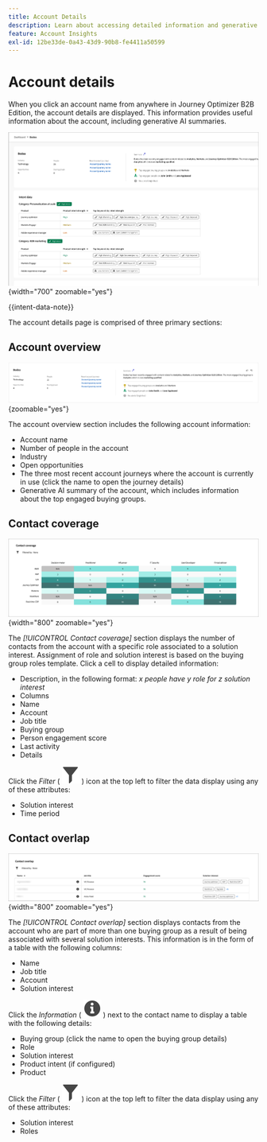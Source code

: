 ```yaml
---
title: Account Details
description: Learn about accessing detailed information and generative AI summaries for accounts in Journey Optimizer B2B Edition.
feature: Account Insights
exl-id: 12be33de-0a43-43d9-90b8-fe4411a50599
---
```

# Account details

When you click an account name from anywhere in Journey Optimizer B2B Edition, the account details are displayed. This information provides useful information about the account, including generative AI summaries.

![Access the account details](./assets/account-details.png){width="700" zoomable="yes"}

{{intent-data-note}}

The account details page is comprised of three primary sections:

## Account overview

![Account overview](./assets/details-page-account-overview.png){zoomable="yes"}

The account overview section includes the following account information:

* Account name
* Number of people in the account
* Industry
* Open opportunities
* The three most recent account journeys where the account is currently in use (click the name to open the journey details)
* Generative AI summary of the account, which includes information about the top engaged buying groups.

## Contact coverage

![Account contact coverage](./assets/details-page-contact-coverage.png){width="800" zoomable="yes"}

The _[!UICONTROL Contact coverage]_ section displays the number of contacts from the account with a specific role associated to a solution interest. Assignment of role and solution interest is based on the buying group roles template. Click a cell to display detailed information:

* Description, in the following format: _x people have y role for z solution interest_
* Columns
* Name
* Account
* Job title
* Buying group
* Person engagement score 
* Last activity
* Details

Click the _Filter_ ( ![Filter icon](../assets/do-not-localize/icon-filter.svg) ) icon at the top left to filter the data display using any of these attributes:

* Solution interest
* Time period

## Contact overlap

![Account contact overlap](./assets/details-page-contact-overlap.png){width="800" zoomable="yes"}

The _[!UICONTROL Contact overlap]_ section displays contacts from the account who are part of more than one buying group as a result of being associated with several solution interests. This information is in the form of a table with the following columns:

* Name
* Job title
* Account
* Solution interest

Click the _Information_ ( ![Information icon](../assets/do-not-localize/icon-info.svg) ) next to the contact name to display a table with the following details:

* Buying group (click the name to open the buying group details)
* Role
* Solution interest
* Product intent (if configured)
* Product

Click the _Filter_ ( ![Filter icon](../assets/do-not-localize/icon-filter.svg) ) icon at the top left to filter the data display using any of these attributes:

* Solution interest
* Roles
